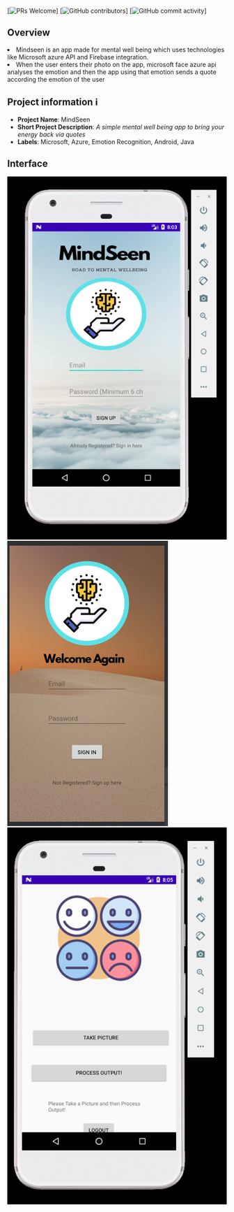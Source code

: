 [![PRs Welcome](https://img.shields.io/badge/PRs-welcome-brightgreen.svg?style=flat-square)] 
[![GitHub contributors](https://img.shields.io/github/contributors/psifrous/Mindseen)]
[![GitHub commit activity](https://img.shields.io/github/commit-activity/m/psifrous/Mindseen)]
## Overview
<p align="center">
 <li>
Mindseen is an app made for mental well being which uses technologies like Microsoft azure API and Firebase integration.</li>
 <li> When the user enters their photo on the app, microsoft face azure api analyses the emotion and then the app using that emotion sends a quote according the emotion of the user</li>
</p>

## Project information ℹ️
- **Project Name**: MindSeen
- **Short Project Description**: _A simple mental well being app to bring your energy back via quotes_
- **Labels**: Microsoft, Azure, Emotion Recognition, Android, Java<br>

## Interface
![Signup](https://github.com/psifrous/Mindseen/blob/master/Images/Home.PNG)
![Login](https://github.com/psifrous/Mindseen/blob/master/Images/login.PNG)
![Home](https://github.com/psifrous/Mindseen/blob/master/Images/process.PNG)
